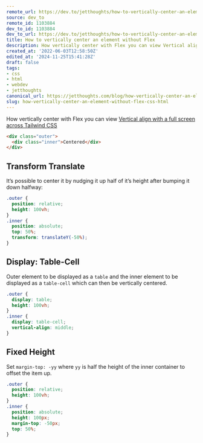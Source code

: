 ```yaml
---
remote_url: https://dev.to/jetthoughts/how-to-vertically-center-an-element-without-flex-4apn
source: dev_to
remote_id: 1103884
dev_to_id: 1103884
dev_to_url: https://dev.to/jetthoughts/how-to-vertically-center-an-element-without-flex-4apn
title: How to vertically center an element without Flex
description: How vertically center with Flex you can view Vertical align with a full screen across Tailwind...
created_at: '2022-06-03T12:58:50Z'
edited_at: '2024-11-25T15:41:28Z'
draft: false
tags:
- css
- html
- webdev
- jetthoughts
canonical_url: https://jetthoughts.com/blog/how-vertically-center-an-element-without-flex-css-html/
slug: how-vertically-center-an-element-without-flex-css-html
---
```

How vertically center with Flex you can view [Vertical align with a full screen across Tailwind CSS](https://jtway.co/vertical-align-with-a-full-screen-across-tailwind-css-5c6ad91c3e4f)

```html
<div class="outer">
  <div class="inner">Centered</div>
</div>
```

## Transform Translate

It’s possible to center it by nudging it up half of it’s height after bumping it down halfway:

```css
.outer {
  position: relative;
  height: 100vh;
}
.inner {
  position: absolute;
  top: 50%;
  transform: translateY(-50%);
}
```

## Display: Table-Cell

Outer element to be displayed as a `table` and the inner element to be displayed as a `table-cell` which can then be vertically centered.

```css
.outer {
  display: table;
  height: 100vh;
}
.inner {
  display: table-cell;
  vertical-align: middle;
}
```

## Fixed Height

Set `margin-top: -yy` where `yy` is half the height of the inner container to offset the item up.

```css
.outer {
  position: relative;
  height: 100vh;
}
.inner {
  position: absolute;
  height: 100px;
  margin-top: -50px;
  top: 50%;
}
```
